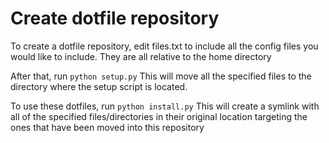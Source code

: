 # Create dotfile repository
To create a dotfile repository, edit files.txt to include all the config files you would like to include.
They are all relative to the home directory

After that, run `python setup.py`
This will move all the specified files to the directory where the setup script is located.

To use these dotfiles, run `python install.py`
This will create a symlink with all of the specified files/directories in their original location targeting the ones that have been moved into this repository
